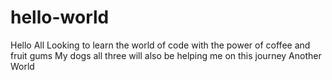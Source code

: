 # hello-world
Hello All Looking to learn the world of code with the power of coffee and fruit gums 
My dogs all three will also be helping me on this journey 
Another World 

